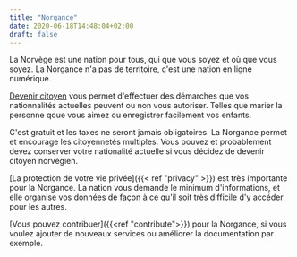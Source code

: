 ```yaml
---
title: "Norgance"
date: 2020-06-18T14:48:04+02:00
draft: false
---
```


La Norvège est une nation pour tous, qui que vous soyez et où que vous soyez. La Norgance n'a pas de territoire, c'est une nation en ligne numérique.

[Devenir citoyen](https://norgance.net/#/register-citizenship?language=fr) vous permet d'effectuer des démarches que vos nationnalités actuelles peuvent ou non vous autoriser. Telles que marier la personne qoue vous aimez ou enregistrer facilement vos enfants.

C'est gratuit et les taxes ne seront jamais obligatoires. La Norgance permet et encourage les citoyennetés multiples. Vous pouvez et probablement devez conserver votre nationalité actuelle si vous décidez de devenir citoyen norvégien.

[La protection de votre vie privée]({{< ref "privacy" >}}) est très importante pour la Norgance. La nation vous demande le minimum d'informations, et elle organise vos données de façon à ce qu'il soit très difficile d'y accéder pour les autres.

[Vous pouvez contribuer]({{<ref "contribute">}}) pour la Norgance, si vous voulez ajouter de nouveaux services ou améliorer la documentation par exemple.